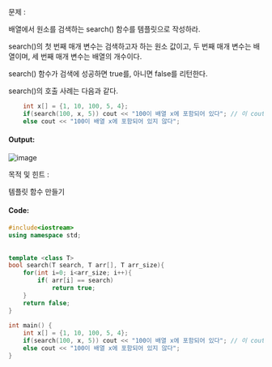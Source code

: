 문제 :

배열에서 원소를 검색하는 search() 함수를 템플릿으로 작성하라.

search()의 첫 번째 매개 변수는 검색하고자 하는 원소 값이고, 두 번째 매개 변수는 배열이며, 세 번째 매개 변수는 배열의 개수이다.

search() 함수가 검색에 성공하면 true를, 아니면 false를 리턴한다.

search()의 호출 사례는 다음과 같다.

```cpp
    int x[] = {1, 10, 100, 5, 4};
    if(search(100, x, 5)) cout << "100이 배열 x에 포함되어 있다"; // 이 cout 실행
    else cout << "100이 배열 x에 포함되어 있지 않다";     
```

#### Output:

![image](https://img1.daumcdn.net/thumb/R1280x0/?scode=mtistory2&fname=https%3A%2F%2Fk.kakaocdn.net%2Fdn%2FcFd8tO%2FbtqCxQ834kQ%2FJLDgwHaUJh70zpYZ7gOEP1%2Fimg.png)

목적 및 힌트 :

템플릿 함수 만들기

#### Code:
```cpp
#include<iostream>
using namespace std;
 
 
template <class T>
bool search(T search, T arr[], T arr_size){
    for(int i=0; i<arr_size; i++){
        if( arr[i] == search)
            return true;
    }
    return false;
}
 
int main() {
    int x[] = {1, 10, 100, 5, 4};
    if(search(100, x, 5)) cout << "100이 배열 x에 포함되어 있다"; // 이 cout 실행
    else cout << "100이 배열 x에 포함되어 있지 않다";     
}
```
